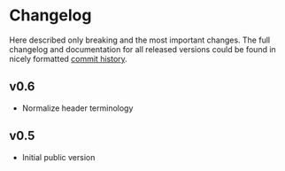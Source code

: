 # Changelog

Here described only breaking and the most important changes. The full changelog and documentation for all released versions could be found in nicely formatted [commit history](https://github.com/frictionlessdata/frictionless-py/commits/master).

## v0.6

- Normalize header terminology

## v0.5

- Initial public version
